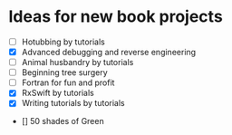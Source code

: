 # Ideas for new book projects

- [ ] Hotubbing by tutorials
- [x] Advanced debugging and reverse engineering
- [ ] Animal husbandry by tutorials
- [ ] Beginning tree surgery
- [ ] Fortran for fun and profit
- [x] RxSwift by tutorials
- [x] Writing tutorials by tutorials

 - [] 50 shades of Green